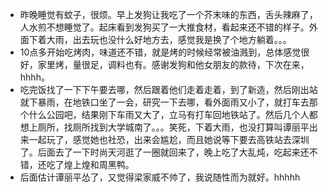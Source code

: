 + 昨晚睡觉有蚊子，很烦。早上发狗让我吃了一个芥末味的东西，舌头辣麻了，人水煎不想睡觉了。起床看到发狗买了一大推食材，看起来还不错的样子。外面下着大雨，出去玩也没什么好地方去，感觉我是换了个地方躺着。。。
+ 10点多开始吃烤肉，味道还不错，就是烤的时候经常被油溅到，总体感觉很好，家里烤，量很足，调料也有。感谢发狗和他女朋友的款待，下次在来，hhhh。
+ 吃完饭找了一下下午要去哪，然后跟着他们走着走着，到了新造，然后刚出站就下暴雨，在地铁口坐了一会，研究一下去哪，看外面雨又小了，就打车去那个什么公园吧，结果刚下车雨又大了，立马有打车回地铁站了。然后几个人都想上厕所，找厕所找到大学城南了。。。笑死，下着大雨，也没打算叫谭丽平出来一起玩了，感觉她也社恐，出来会尴尬，而且她说等下要去高铁站去深圳了。后面去了一下时尚天河逛了一圈就回来了，晚上吃了大乱炖，吃起来还不错，还吃了煌上煌和周黑鸭。 
+ 后面估计谭丽平怂了，又觉得梁家威不帅了，我说随性而为就好。hhhhh